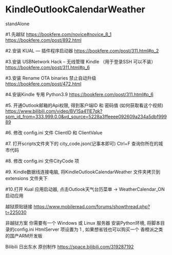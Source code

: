 # KindleOutlookCalendarWeather
 standAlone
 
#1.先越狱
https://bookfere.com/novice#novice_8_1
https://bookfere.com/post/892.html

#2.安装 KUAL — 插件程序启动器
https://bookfere.com/post/311.html#p_2

#3.安装 USBNetwork Hack – 无线管理 Kindle （用于登录SSH 可以不装）
https://bookfere.com/post/311.html#p_6

#3.安装 Rename OTA binaries 禁止自动升级 
https://bookfere.com/post/472.html

#4.安装Kindle 专用 Python3.9
https://bookfere.com/post/311.html#p_6

#5. 开通Outlook邮箱的Api权限, 得到客户端ID 和 密码值 (如何获取看这个视频)
https://www.bilibili.com/video/BV1Sa411E7qk?spm_id_from=333.999.0.0&vd_source=5228a3ffeeee092609a234a5dbf99989

#6. 修改 config.ini 文件 ClientID 和 ClientValue 

#7. 打开scripts文件夹下的 city_code.json(记事本即可) Ctrl+F 查询你所在的城市代码

#8. 修改 config.ini 文件CityCode 项

#9. Kindle数据线连接电脑, 将KindleOutlookCalendarWeather 文件夹拷贝到extensions 文件夹下

#10.打开 Kual 应用启动器, 点击Outlook天气台历菜单 -> WeatherCalendar_ON  启动应用

越狱原贴链接
https://www.mobileread.com/forums/showthread.php?t=225030

非越狱方案
你需要有一个 Windows  或 Linux 服务器 安装Python环境, 将脚本目录的config.ini 
HtmlServer 项设置为 1 , 如果想省钱也可以购买一个 香橙派之类的国产ARM开发板


Bilibili 日出东水 原创制作
https://space.bilibili.com/319287192
